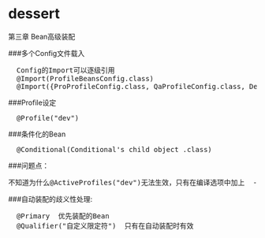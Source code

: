 # dessert
第三章 Bean高级装配

###多个Config文件载入　
<pre>
  Config的Import可以逐级引用
  @Import(ProfileBeansConfig.class)
  @Import({ProProfileConfig.class, QaProfileConfig.class, DevProfileConfig.class})
</pre>

###Profile设定
<pre>
  @Profile("dev")
</pre>

###条件化的Bean
<pre>
  @Conditional(Conditional's child object .class)
</pre>

###问题点：
<pre>
不知道为什么@ActiveProfiles("dev")无法生效，只有在编译选项中加上  -Dspring.profiles.active="pro"　才有用
</pre>


###自动装配的歧义性处理:
<pre>
  @Primary  优先装配的Bean
  @Qualifier("自定义限定符")  只有在自动装配时有效
</pre>
